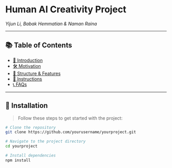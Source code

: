 # **Human AI Creativity Project**

*Yijun Li, Babak Hemmatian & Naman Raina*

---

## 📚 **Table of Contents**

- [🚀 Introduction](#-installation)
- [🛠️ Motivation](#️-usage)
- [🤝 Structure & Features](#-contributing)
- [📜 Instructions](#-license)
- [📞 FAQs](#-contact)

---

## 🚀 **Installation**

> Follow these steps to get started with the project:

```sh
# Clone the repository
git clone https://github.com/yourusername/yourproject.git

# Navigate to the project directory
cd yourproject

# Install dependencies
npm install
